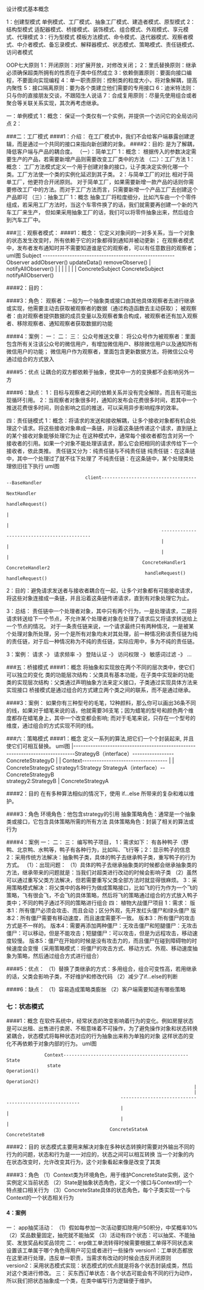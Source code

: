 设计模式基本概念

1：创建型模式
单例模式、工厂模式、抽象工厂模式、建造者模式、原型模式
2：结构型模式
适配器模式、桥接模式、装饰模式、组合模式、外观模式、享元模式、代理模式
3：行为型模式
模板方法模式、命令模式、迭代器模式、观察者模式、中介者模式、备忘录模式、解释器模式、状态模式、策略模式、责任链模式、访问者模式

OOP七大原则
1：开闭原则：对扩展开放，对修改关闭；
2：里氏替换原则：继承必须确保超类所拥有的性质在子类中任然成立
3：依赖倒置原则：要面向接口编程，不要面向实现编程
4：单一职责原则：控制类的粒度大小，将对象解耦，提高内聚性
5：接口隔离原则：要为各个类建立他们需要的专用接口
6：迪米特法则：只与你的直接朋友交谈，不跟陌生人说话
7：合成复用原则：尽量先使用组合或者聚合等关联关系实现，其次再考虑继承。

一：单例模式
1：概念：
保证一个类仅有一个实例，并提供一个访问它的全局访问点
2：


###二：工厂模式
####1：介绍：
在工厂模式中，我们不会给客户端暴露创建逻辑，而是通过一个共同的接口来指向新创建的对象。
####2：目的:
是为了解耦，降低客户端与产品的耦合度。
（一）：简单工厂
1：概念：
根据传入的参数决定需要生产的产品，若需要新增产品则需要改变工厂类中的方法
（二）：工厂方法
1：概念：
工厂方法模式定义一个用于创建对象的接口，让子类决定实例化哪一个类。工厂方法使一个类的实例化延迟到其子类。
2：与简单工厂的对比
相对于简单工厂，他更符合开闭原则。
对于简单工厂，如果需要新增一款产品的话则你需要修改工厂中的方法。而对于工厂方法而言，只需要新增一个产品工厂去创建这个产品即可
（三）：抽象工厂
1：概念
抽象工厂将粒度细分，比如汽车由一个个零件组成，若采用工厂方法时，当这个车零件换了的话，我们就需要再创建一个新的汽车工厂来生产，
但如果采用抽象工厂的话，我们可以将零件抽象出来，然后组合到汽车工厂中。

###三：观察者模式：
####1：概念：
它定义对象间的一对多关系，当一个对象的状态发生改变时，所有依赖于它的对象都得到通知并被动更新；
在观察者模式中，发布者发布通知时并不需要知道谁是它的观察者，可以有任意数目的观察者；
uml图
                             Subject   ------------------------------------------------------ Observer
                          addObserver()                                                      updateData()
                          removeObserve()                                                        |
                          notifyAllObserver()                                                    |
                                |                                                                |
                                |                                                                |
                                |                                                                |
                         ConcreteSubject                                                    ConcreteSubject    
                         notifyAllObserver() 
                          
####2：目的：

####3：角色：
观察者：一般为一个抽象类或接口由其他具体观察者去进行继承或实现，他需要主动去获取被观察者的数据（通过构造函数去主动获取）；
被观察者：由对观察者提供数据的成员变量以及观察者集合构成，被观察者还有加入观察者、移除观察者、通知观察者获取数据的功能

####4：案例：
一：
二：
三：
公众号推送文章：
将公众号作为被观察者：里面包含所有关注该公众号的微信用户，有增加微信用户、移除微信用户以及通知所有微信用户的功能；
微信用户作为观察者，里面包含更新数据方法，将微信公众号通过组合的方式放入

####5：优点
让耦合的双方都依赖于抽象，使其中一方的变换都不会影响另外一方

####6：缺点：
1：目标与观察者之间的依赖关系并没有完全解除，而且有可能出现循环引用。
2：当观察者对象很多时，通知的发布会花费很多时间，若其中一个推送花费很多时间，则会影响之后的推送，可以采用异步影响程序的效率。


四：责任链模式
1：概念：将请求的发送和接收解耦，让多个接收对象都有机会处理这个请求。将这些接收对象串成一条链，并沿着这条链传递这个请求，直到链上的某个接收对象能够处理它为止
在这种模式中，通常每个接收者都包含对另一个接收者的引用。如果一个对象不能处理该请求，那么它会把相同的请求传给下一个接收者，依此类推。
责任链又分为：纯责任链与不纯责任链
纯责任链：在这条链中，其中一个处理过了就不往下处理了
不纯责任链：在这条链中，某个处理类处理依旧往下执行
uml图

                                 client-------------------------------------BaseHandler
                                                                            NextHandler 
                                                                           handleRequest()
                                                                                 |
                                                                                 |
                                                             --------------------------------------------
                                                             |                                          |
                                                             |                                          |
                                                      ConcreteHandler1                             ConcreteHandler2
                                                       handleRequest()                              handleRequest()
                                 
                                 
2：目的：避免请求发送者与接收者耦合在一起，让多个对象都有可能接收请求，将这些对象连接成一条链，并且沿着这条链传递请求，直到有对象处理它为止。


3：总结：
责任链中一个处理者对象，其中只有两个行为，一是处理请求，二是将请求转送给下一个节点，不允许某个处理者对象在处理了请求后又将请求转送给上一个节点的情况。
对于一条责任链来说，一个请求最终只有两种情况，一是被某个处理对象所处理，另一个是所有对象均未对其处理，前一种情况称该责任链为纯的责任链，对于后一种情况称为不纯的责任链，实际应用中，多为不纯的责任链。

3：案例：
请求  -》  请求频率  -》  登陆认证  -》  访问权限  -》 敏感词过滤  -》 ...



###五：桥接模式
####1：概念
将抽象和实现放在两个不同的层次类中，使它们可以独立的变化
类的功能层次结构：父类具有基本功能，在子类中实现新的功能
类的实现层次结构：父类通过声明抽象方法来定义接口，子类通过实现具体方法来实现接口
桥接模式是通过组合的方式建立两个类之间的联系，而不是通过继承。

####3：案例：
如果你有三种型号的毛笔，12种颜料，那么你可以画出36条不同的线，如果对于蜡笔来说的话，他就需要36支笔；因为蜡笔的型号和颜色两个维度都存在蜡笔身上，其中一个改变都会影响;
而对于毛笔来说，只存在一个型号的维度，通过组合的方式实现不同的线。



###六：策略模式
####1：概念
定义一系列的算法,把它们一个个封装起来, 并且使它们可相互替换。
uml图
         |------------------------------------------------------------------------------StrategyB（interface）-----------------ConcreteStrategyD
         |                                                                                      |
      Context-----------------------------------                                                |
                                               |                                          ConcreteStrategyC
   strategy1:Strategy                  StrategyA（interface）-- ConcreteStrategyB     
   strategy2:StrategyB                         |
                                         ConcreteStrategyA    
                                                                                              
####2：目的
在有多种算法相似的情况下，使用 if...else 所带来的复杂和难以维护。

####3：角色
环境角色：他包含strategy的引用
抽象策略角色：通常是一个抽象类或接口，它包含具体策略所需的所有方法
具体策略角色：封装了相关的算法或行为

####4：案例
一：
二：
三：
编写鸭子项目，
1：需求如下：
有各种鸭子（野鸭、北京鸭、水鸭等，鸭子有各种行为，比如叫、飞行等；2：显示鸭子的信息
2：采用传统方法解决：抽象鸭子类，具体的鸭子去继承鸭子类，重写鸭子的行为方式。
（1）：出现问题：
   （1）具体的鸭子去继承抽象类的时候都会继承抽象类的方法，继承带来的问题就是：当我们对超类进行改动的时候会影响子类
   （2）虽然可以通过重写父类方法解决，但若需要重写父类全部方法时就显得很麻烦。
3：采用策略模式解决：将父类中的各种行为做成策略接口，比如飞的行为作为一个飞的策略，飞有很会飞，不会飞的具体策略，然后将飞的策略通过组合的方式放入鸭子类中；不同的鸭子通过不同的策略进行组合
四：
植物大战僵尸项目
1：需求：
版本1：所有僵尸必须会攻击、而且会动；区分外观，先开发红头僵尸和绿头僵尸
版本2：所有僵尸需要有移动速度，而且速度需要不一致。
版本3：所有僵尸的攻击方式是不一样的。
版本4：需要再添加两种僵尸：无攻击僵尸和短腿僵尸：无攻击僵尸：可以移动，但是不能攻击；短腿僵尸：可以攻击，但是为远程攻击，移动速度较慢。
版本5：僵尸在开始的时候是没有攻击力的，而且僵尸在碰到障碍物的时候速度会变慢（采用策略模式：将僵尸的攻击方式、移动方式、外观、移动速度抽象为策略，然后通过组合方式进行组合）

####5：优点：
（1）替换了类继承的方式：多用组合，组合可变性高，若用继承的话，父类会影响子类，不好维护和修改代码
（2）减少了if...else的判断

####6：缺点：
（1）容易造成策略类膨胀
（2）客户端需要知道有哪些策略


### 七：状态模式
####1：概念
在软件系统中，经常状态的改变影响着行为的变化。例如房屋状态是可以出租、出售进行卖房、不租意味着不可操作，为了避免操作对象和状态转换紧耦合，状态模式将每种状态对应的行为抽象出来称为单独的对象
这样状态的变化不再依赖于对象内部的行为。
uml图


                  Context----------------------------------------------State
                   state                                             Operation1()
                                                                     Operation2()
                                                                         |
                                                                         |
                                              -------------------------------------------------------
                                              |                                                     |
                                              |                                                     |
                                          ConcreteStateA                                     ConcreteStateB                                  

####2：目的
状态模式主要用来解决对象在多种状态转换时需要对外输出不同的行为的问题，状态和行为是一一对应的，状态之间可以相互转换
当一个对象的内在状态改变时，允许改变其行为，这个对象看起来像是改变了其类

####3：角色
（1）Context类为环境角色，用于维护ConcreteState实例，这个实例定义当前状态
（2）State是抽象状态角色，定义一个接口与Context的一个特点接口相关行为
（3）ConcreteState具体的状态角色，每个子类实现一个与Context的一个状态相关行为

#### 4：案例
一：
app抽奖活动：
（1）假如每参加一次活动要扣除用户50积分，中奖概率10%
（2）奖品数量固定，抽完就不能抽奖
（3）活动有四个状态：可以抽奖、不能抽奖、发放奖品和奖品领完
二：
erp做工单流转得时候需要根据工单得不同状态来设置该工单属于哪个角色得用户可见或者进行一些操作
version1：工单状态都放在这里进行处理，违反单一职责，当需求有改动的时候会违反开闭原则
version2：采用状态模式实现：状态模式的优点就是将各个状态封装成类，然后对这个类进行修改。
三：
买东西订单状态：各个状态可能会有不同的行为动作，所以我们把状态抽象成一个类，在类中编写行为逻辑便于维护。









